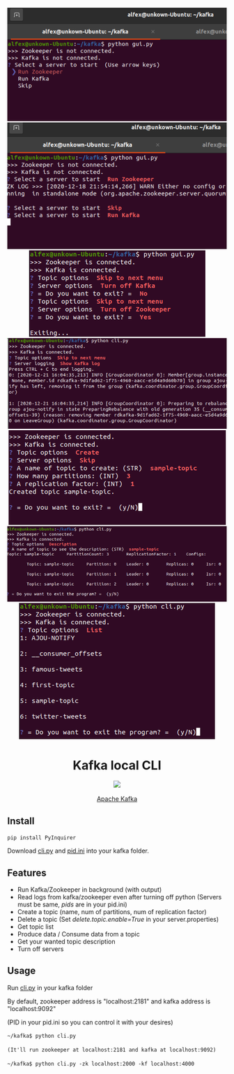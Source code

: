 <div align="center">
<p>
    <img src="https://github.com/Alfex4936/Kafka-Local-CLI/blob/main/imgs/MAIN.png">
    <img src="https://github.com/Alfex4936/Kafka-Local-CLI/blob/main/imgs/SERVER_RUN.png">
    <img src="https://github.com/Alfex4936/Kafka-Local-CLI/blob/main/imgs/SERVER_OFF.png">
    <img src="https://github.com/Alfex4936/Kafka-Local-CLI/blob/main/imgs/READ_LOG.png">
    <img src="https://github.com/Alfex4936/Kafka-Local-CLI/blob/main/imgs/TOPIC_CREATE.png">
    <img src="https://github.com/Alfex4936/Kafka-Local-CLI/blob/main/imgs/TOPIC_DESC.png">
    <img src="https://github.com/Alfex4936/Kafka-Local-CLI/blob/main/imgs/TOPIC_LIST.png">
</p>
<h1>Kafka local CLI</h1>

<a href="https://hits.seeyoufarm.com"><img src="https://hits.seeyoufarm.com/api/count/incr/badge.svg?url=https%3A%2F%2Fgithub.com%2FAlfex4936%2FKafka-Local-CLI&count_bg=%23F12525&title_bg=%23555555&icon=apachekafka.svg&icon_color=%23E7E7E7&title=%3A&edge_flat=false"/></a>

[Apache Kafka](https://kafka.apache.org/)

</div>

## Install

```console
pip install PyInquirer
```

Download [cli.py](https://github.com/Alfex4936/Kafka-Local-CLI/blob/main/cli.py) and [pid.ini](https://github.com/Alfex4936/Kafka-Local-CLI/blob/main/pid.ini) into your kafka folder.


## Features
* Run Kafka/Zookeeper in background (with output)
* Read logs from kafka/zookeeper even after turning off python (Servers must be same, *pids* are in your pid.ini)
* Create a topic (name, num of partitions, num of replication factor)
* Delete a topic (Set *delete.topic.enable=True* in your server.properties)
* Get topic list
* Produce data / Consume data from a topic
* Get your wanted topic description
* Turn off servers

## Usage

Run [cli.py](https://github.com/Alfex4936/Kafka-Local-CLI/blob/main/cli.py) in your kafka folder

By default, zookeeper address is "localhost:2181" and
kafka address is "localhost:9092"

(PID in your pid.ini so you can control it with your desires)

```console
~/kafka$ python cli.py

(It'll run zookeeper at localhost:2181 and kafka at localhost:9092)

~/kafka$ python cli.py -zk localhost:2000 -kf localhost:4000
```